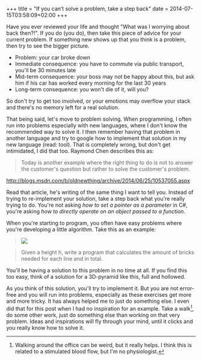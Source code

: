 +++
title = "If you can’t solve a problem, take a step back"
date = 2014-07-15T03:58:09+02:00
+++

Have you ever reviewed your life and thought "What was I worrying about back then?!". If you do (you do), then take this piece of advice for your current problem. If something new shows up that you think is a problem, then try to see the bigger picture.

* Problem: your car broke down
* Immediate consequence: you have to commute via public transport, you'll be 30 minutes late 
* Mid-term consequence: your boss may not be happy about this, but ask him if his car has worked every morning for the last 30 years
* Long-term consequence: you won't die of it, will you?

So don't try to get too involved, or your emotions may overflow your stack and there's no memory left for a real solution.

That being said, let's move to problem solving. When programming, I often run into problems especially with new languages, where I don't know the recommended way to solve it. I then remember having that problem in another language and try to google how to implement that solution in my new language (read: tool). That is completely wrong, but don't get intimidated, I did that too. Raymond Chen describes this as:

> Today is another example where the right thing to do is not to answer the customer's question but rather to solve the customer's problem.

http://blogs.msdn.com/b/oldnewthing/archive/2014/06/25/10537055.aspx

Read that article, he's writing of the same thing I want to tell you. Instead of trying to re-implement your solution, take a step back what you're really trying to do. You're not asking *how to set a pointer as a parameter* in C#, you're asking *how to directly operate on an object passed to a function*.

When you're starting to program, you often have easy problems where you're developing a little algorithm. Take this as an example:

> ![](/post/pyramide.png)

> Given a height h, write a program that calculates the amount of bricks needed for each line and in total.

You'll be having a solution to this problem in no time at all. If you find this too easy, think of a solution for a 3D-pyramid like this, full and hollowed.

As you think of this solution, you'll try to implement it. But you are not error-free and you will run into problems, especially as these exercises get more and more tricky. It has always helped me to just do something else. I even did that for this post when I had no inspiration for an example. Take a walk[^1], do some other work, just do something else than working on that very problem. Ideas and inspirations will fly through your mind, until it clicks and you really know how to solve it.

[^1]: Walking around the office can be weird, but it really helps. I think this is related to a stimulated blood flow, but I'm no physiologist.